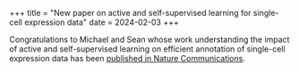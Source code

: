 +++
title = "New paper on active and self-supervised learning for single-cell expression data"
date = 2024-02-03
+++

Congratulations to Michael and Sean whose work understanding the impact of active and self-supervised learning on efficient annotation of single-cell expression data has been [published in Nature Communications](https://www.nature.com/articles/s41467-024-45198-y). 
